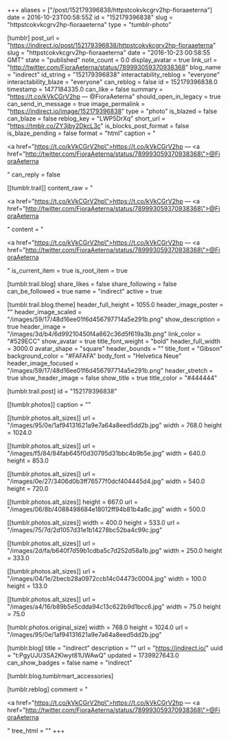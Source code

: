 +++
aliases = ["/post/152179396838/httpstcokvkcgrv2hp-fioraaeterna"]
date = 2016-10-23T00:58:55Z
id = "152179396838"
slug = "httpstcokvkcgrv2hp-fioraaeterna"
type = "tumblr-photo"

[tumblr]
post_url = "https://indirect.io/post/152179396838/httpstcokvkcgrv2hp-fioraaeterna"
slug = "httpstcokvkcgrv2hp-fioraaeterna"
date = "2016-10-23 00:58:55 GMT"
state = "published"
note_count = 0.0
display_avatar = true
link_url = "http://twitter.com/FioraAeterna/status/789993059370938368"
blog_name = "indirect"
id_string = "152179396838"
interactability_reblog = "everyone"
interactability_blaze = "everyone"
can_reblog = false
id = 152179396838.0
timestamp = 1477184335.0
can_like = false
summary = "https://t.co/kVkCGrV2hp — @FioraAeterna"
should_open_in_legacy = true
can_send_in_message = true
image_permalink = "https://indirect.io/image/152179396838"
type = "photo"
is_blazed = false
can_blaze = false
reblog_key = "LWP5DrXq"
short_url = "https://tmblr.co/ZY3jby2DkcL3c"
is_blocks_post_format = false
is_blaze_pending = false
format = "html"
caption = "<p><a href=\"https://t.co/kVkCGrV2hp\">https://t.co/kVkCGrV2hp</a> — <a href=\"http://twitter.com/FioraAeterna/status/789993059370938368\">@FioraAeterna</a></p>"
can_reply = false

[[tumblr.trail]]
content_raw = "<p><a href=\"https://t.co/kVkCGrV2hp\">https://t.co/kVkCGrV2hp</a> — <a href=\"http://twitter.com/FioraAeterna/status/789993059370938368\">@FioraAeterna</a></p>"
content = "<p><a href=\"https://t.co/kVkCGrV2hp\">https://t.co/kVkCGrV2hp</a> &mdash; <a href=\"http://twitter.com/FioraAeterna/status/789993059370938368\">@FioraAeterna</a></p>"
is_current_item = true
is_root_item = true

[tumblr.trail.blog]
share_likes = false
share_following = false
can_be_followed = true
name = "indirect"
active = true

[tumblr.trail.blog.theme]
header_full_height = 1055.0
header_image_poster = ""
header_image_scaled = "/images/59/17/48d16ee01f6d456797714a5e291b.png"
show_description = true
header_image = "/images/3d/b4/6d99210450f4a662c36d5f619a3b.png"
link_color = "#529ECC"
show_avatar = true
title_font_weight = "bold"
header_full_width = 3000.0
avatar_shape = "square"
header_bounds = ""
title_font = "Gibson"
background_color = "#FAFAFA"
body_font = "Helvetica Neue"
header_image_focused = "/images/59/17/48d16ee01f6d456797714a5e291b.png"
header_stretch = true
show_header_image = false
show_title = true
title_color = "#444444"

[tumblr.trail.post]
id = "152179396838"

[[tumblr.photos]]
caption = ""

[[tumblr.photos.alt_sizes]]
url = "/images/95/0e/1af94131621a9e7a64a8eed5dd2b.jpg"
width = 768.0
height = 1024.0

[[tumblr.photos.alt_sizes]]
url = "/images/f5/84/84fab645f0d30795d31bbc4b9b5e.jpg"
width = 640.0
height = 853.0

[[tumblr.photos.alt_sizes]]
url = "/images/0e/27/3406d0b3ff76577f0dcf404445d4.jpg"
width = 540.0
height = 720.0

[[tumblr.photos.alt_sizes]]
height = 667.0
url = "/images/06/8b/4088498684e18012ff94b81b4a8c.jpg"
width = 500.0

[[tumblr.photos.alt_sizes]]
width = 400.0
height = 533.0
url = "/images/75/7d/2d1057d31e1b14278bc52ba4c99c.jpg"

[[tumblr.photos.alt_sizes]]
url = "/images/2d/fa/b640f7d59b1cdba5c7d252d58a1b.jpg"
width = 250.0
height = 333.0

[[tumblr.photos.alt_sizes]]
url = "/images/04/1e/2becb28a0972ccb14c04473c0004.jpg"
width = 100.0
height = 133.0

[[tumblr.photos.alt_sizes]]
url = "/images/a4/16/b89b5e5cdda94c13c622b9d1bcc6.jpg"
width = 75.0
height = 75.0

[tumblr.photos.original_size]
width = 768.0
height = 1024.0
url = "/images/95/0e/1af94131621a9e7a64a8eed5dd2b.jpg"

[tumblr.blog]
title = "indirect"
description = ""
url = "https://indirect.io/"
uuid = "t:PgyUJU3SA2Klwyt81UWAwQ"
updated = 1739927643.0
can_show_badges = false
name = "indirect"

[tumblr.blog.tumblrmart_accessories]

[tumblr.reblog]
comment = "<p><a href=\"https://t.co/kVkCGrV2hp\">https://t.co/kVkCGrV2hp</a> — <a href=\"http://twitter.com/FioraAeterna/status/789993059370938368\">@FioraAeterna</a></p>"
tree_html = ""
+++
